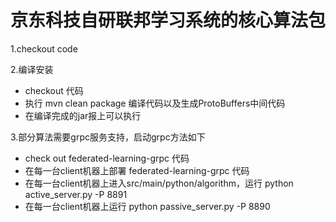 京东科技自研联邦学习系统的核心算法包
=============================
1.checkout code

2.编译安装
- checkout 代码
- 执行 mvn clean package 编译代码以及生成ProtoBuffers中间代码
- 在编译完成的jar报上可以执行


3.部分算法需要grpc服务支持，启动grpc方法如下
- check out federated-learning-grpc 代码
- 在每一台client机器上部署 federated-learning-grpc 代码
- 在每一台client机器上进入src/main/python/algorithm，运行 python active_server.py -P 8891
- 在每一台client机器上运行 python passive_server.py -P 8890

